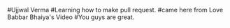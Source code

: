 #Ujjwal Verma
#Learning how to make pull request.
#came here from Love Babbar Bhaiya's Video
#You guys are great.
